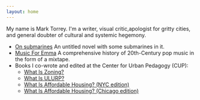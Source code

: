 ```yaml
---
layout: home
---
```


[//]: # (A test comment before main body text.)

My name is Mark Torrey. I'm a writer, visual critic,apologist for gritty
cities, and general doubter of cultural and systemic hegemony. 

* [On submarines](https://grannycart.net/subworld-pages/) An untitled novel with some submarines in it.
* [Music For Emma](MusicForEmma.html) A comprehensive history of 20th-Century pop music in the form of a mixtape.
* Books I co-wrote and edited at the Center for Urban Pedagogy (CUP):
	* [What Is Zoning?](http://welcometocup.org/Store?product_id=64)
	* [What Is ULURP?](http://welcometocup.org/Store?product_id=203)
	* [What Is Affordable Housing? (NYC edition)](http://welcometocup.org/Store?product_id=16)
	* [What Is Affordable Housing? (Chicago edition)](http://welcometocup.org/Store?product_id=112)

[//]: # (Consider that your one-line intro above might need some backing? Something like: more than a decade of experience)

[//]: # (Possible containers: cities, submarines, bicycles, whats left at the bottom of the car ie junk drawer)

